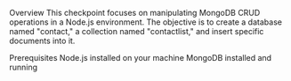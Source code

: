 Overview
This checkpoint focuses on manipulating MongoDB CRUD operations in a Node.js environment. The objective is to create a database named "contact," a collection named "contactlist," and insert specific documents into it.

Prerequisites
Node.js installed on your machine
MongoDB installed and running
